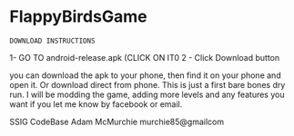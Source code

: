 # FlappyBirdsGame

    DOWNLOAD INSTRUCTIONS
1- GO TO android-release.apk (CLICK ON IT0
2 - Click Download button

you can download the apk to your phone, then find it on your phone and open it. Or download direct from phone.
This is just a first bare bones dry run. I will be modding the game, adding more levels and any features you want if you let me know by facebook or email.

SSIG CodeBase
Adam McMurchie
murchie85@gmailcom
